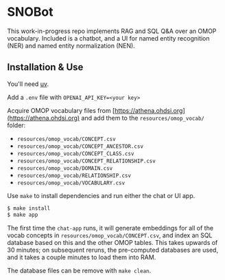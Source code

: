 # SNOBot

This work-in-progress repo implements RAG and SQL Q&A over an OMOP vocabulary. 
Included is a chatbot, and a UI for named entity recognition
(NER) and named entity normalization (NEN).

## Installation & Use

You'll need [uv](https://github.com/astral-sh/uv).

Add a `.env` file with `OPENAI_API_KEY=<your key>`

Acquire OMOP vocabulary files from [https://athena.ohdsi.org](https://athena.ohdsi.org) and add them to the `resources/omop_vocab/` folder:

- `resources/omop_vocab/CONCEPT.csv`
- `resources/omop_vocab/CONCEPT_ANCESTOR.csv`
- `resources/omop_vocab/CONCEPT_CLASS.csv`
- `resources/omop_vocab/CONCEPT_RELATIONSHIP.csv`
- `resources/omop_vocab/DOMAIN.csv`
- `resources/omop_vocab/RELATIONSHIP.csv`
- `resources/omop_vocab/VOCABULARY.csv`


Use `make` to install dependencies and run either the chat or UI app. 

```bash
$ make install
$ make app
```

The first time the `chat-app` runs, it will generate embeddings for all of the vocab concepts
in `resources/omop_vocab/CONCEPT.csv`, and index an SQL database based on this and the other OMOP tables.
This takes upwards of 30 minutes; on subsequent reruns, the pre-computed databases are used, and it takes a couple
minutes to load them into RAM.

The database files can be remove with `make clean`.
